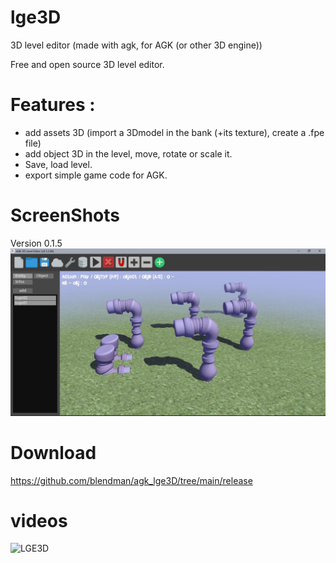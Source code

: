 # lge3D
3D level editor (made with agk, for AGK (or other 3D engine))

Free and open source 3D level editor.

# Features :
- add assets 3D (import a 3Dmodel in the bank (+its texture), create a .fpe file)
- add object 3D in the level, move, rotate or scale it.
- Save, load level.
- export simple game code for AGK.

# ScreenShots

Version 0.1.5
![LGE3D](https://raw.githubusercontent.com/blendman/agk_lge3D/main/images/lge3D_v0.1.2.jpg)

# Download
https://github.com/blendman/agk_lge3D/tree/main/release

# videos
![LGE3D](https://www.youtube.com/watch?v=Mv65DIwuFP0)
